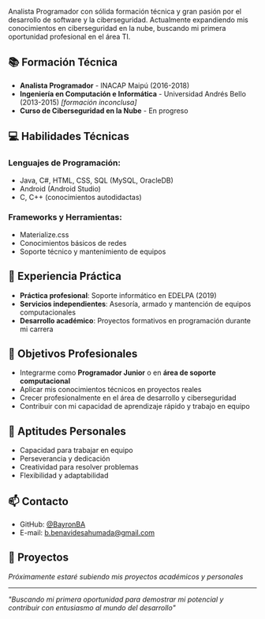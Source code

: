 Analista Programador con sólida formación técnica y gran pasión por el desarrollo de software y la ciberseguridad. Actualmente expandiendo mis conocimientos en ciberseguridad en la nube, buscando mi primera oportunidad profesional en el área TI.

## 📚 Formación Técnica
- **Analista Programador** - INACAP Maipú (2016-2018)
- **Ingeniería en Computación e Informática** - Universidad Andrés Bello (2013-2015) *[formación inconclusa]*
- **Curso de Ciberseguridad en la Nube** - En progreso

## 💻 Habilidades Técnicas
### Lenguajes de Programación:
- Java, C#, HTML, CSS, SQL (MySQL, OracleDB)
- Android (Android Studio)
- C, C++ (conocimientos autodidactas)

### Frameworks y Herramientas:
- Materialize.css
- Conocimientos básicos de redes
- Soporte técnico y mantenimiento de equipos

## 🔧 Experiencia Práctica
- **Práctica profesional**: Soporte informático en EDELPA (2019)
- **Servicios independientes**: Asesoría, armado y mantención de equipos computacionales
- **Desarrollo académico**: Proyectos formativos en programación durante mi carrera

## 🎯 Objetivos Profesionales
- Integrarme como **Programador Junior** o en **área de soporte computacional**
- Aplicar mis conocimientos técnicos en proyectos reales
- Crecer profesionalmente en el área de desarrollo y ciberseguridad
- Contribuir con mi capacidad de aprendizaje rápido y trabajo en equipo

## 🌟 Aptitudes Personales
- Capacidad para trabajar en equipo
- Perseverancia y dedicación
- Creatividad para resolver problemas
- Flexibilidad y adaptabilidad

## 📫 Contacto
- GitHub: [@BayronBA](https://github.com/BayronBA)
- E-mail: b.benavidesahumada@gmail.com

## 📂 Proyectos
*Próximamente estaré subiendo mis proyectos académicos y personales*

---

*"Buscando mi primera oportunidad para demostrar mi potencial y contribuir con entusiasmo al mundo del desarrollo"*
